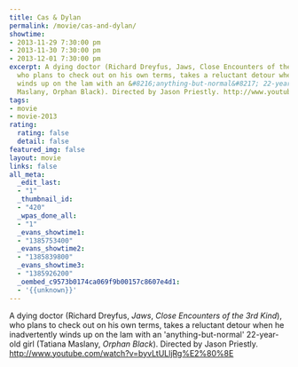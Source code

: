 ```yaml
---
title: Cas & Dylan
permalink: /movie/cas-and-dylan/
showtime:
- 2013-11-29 7:30:00 pm
- 2013-11-30 7:30:00 pm
- 2013-12-01 7:30:00 pm
excerpt: A dying doctor (Richard Dreyfus, Jaws, Close Encounters of the 3rd Kind),
  who plans to check out on his own terms, takes a reluctant detour when he inadvertently
  winds up on the lam with an &#8216;anything-but-normal&#8217; 22-year-old girl (Tatiana
  Maslany, Orphan Black). Directed by Jason Priestly. http://www.youtube.com/watch?v=byvLtULljRg%E2%80%8E
tags:
- movie
- movie-2013
rating:
  rating: false
  detail: false
featured_img: false
layout: movie
links: false
all_meta:
  _edit_last:
  - "1"
  _thumbnail_id:
  - "420"
  _wpas_done_all:
  - "1"
  _evans_showtime1:
  - "1385753400"
  _evans_showtime2:
  - "1385839800"
  _evans_showtime3:
  - "1385926200"
  _oembed_c9573b0174ca069f9b00157c8607e4d1:
  - '{{unknown}}'
---
```


A dying doctor (Richard Dreyfus, *Jaws*, *Close Encounters of the 3rd Kind*), who plans to check out on his own terms, takes a reluctant detour when he inadvertently winds up on the lam with an 'anything-but-normal' 22-year-old girl (Tatiana Maslany, *Orphan Black*). Directed by Jason Priestly. http://www.youtube.com/watch?v=byvLtULljRg%E2%80%8E